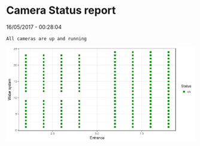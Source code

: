 Camera Status report
================
16/05/2017 - 00:28:04

    All cameras are up and running

![](camreport_files/figure-markdown_github/unnamed-chunk-2-1.png)
